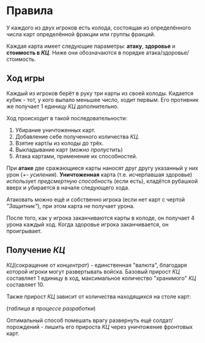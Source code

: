Правила
=======
У каждого из двух игроков есть колода, состоящая из определённого числа карт определённой фракции или группы фракций. 

Каждая карта имеет следующие параметры: **атаку**, **здоровье** и **стоимость в *КЦ***. Ниже они обозначаются в порядке атака/здоровье/стоимость.

Ход игры
--------
Каждый из игроков берёт в руку три карты из своей колоды. Кидается кубик - тот, у кого выпало меньшее число, ходит первым. Его противник же получает 1 единицу *КЦ* дополнительно.

Ход происходит в такой последовательности:
1. Убирание уничтоженных карт.
2. Добавление себе полученного количества *КЦ*.
3. Взятие карт/ы из колоды до трёх.
4. Выкладывание карт (*можно пропустить*)
5. Атака картами, применение их способностей.

При **атаке** две сражающиеся карты наносят друг другу указанный у них урон (*+- усиления*). **Уничтоженная** карта (т.е. исчерпавшая здоровье) использует *предсмертную способность* (если есть), кладётся рубашкой вверх и убирается в начале следующего хода.

Атаковать можно ещё и собственно игрока (если нет карт с чертой *"Защитник"*), при этом карта не получает урона.

После того, как у игрока заканчиваются карты в колоде, он получает 4 урона каждый ход. Когда здоровье игрока заканчивается, он проигрывает.

Получение *КЦ*
--------------
*КЦ*(сокращение от *концентрат*) - единственная "валюта", благодаря которой игроки могут развертывать войска. Базовый прирост *КЦ* составляет 1 единицу в ход, максимальное количество "хранимого" *КЦ* составляет 10.

Также прирост *КЦ* зависит от количества находящихся на столе карт:

(*таблица в процессе разработки*)

Оптимальный способ помешать врагу развернуть ещё солдат/порождений - лишить его прироста *КЦ* через уничтожение фронтовых карт.

